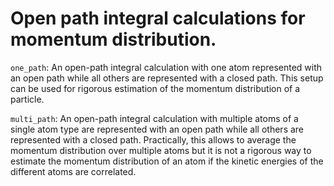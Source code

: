 Open path integral calculations for momentum distribution. 
=================================================

`one_path`: An open-path integral calculation with one atom represented with an open path while all others are represented with a closed path. This setup can be used for rigorous estimation of the momentum distribution of a particle. 

`multi_path`: An open-path integral calculation with multiple atoms of a single atom type are represented with an open path while all others are represented with a closed path. Practically, this allows to average the momentum distribution over multiple atoms but it is not a rigorous way to estimate the momentum distribution of an atom if the kinetic energies of the different atoms are correlated.  
